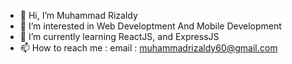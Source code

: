 - 👋 Hi, I’m Muhammad Rizaldy
- 👀 I’m interested in Web Developtment And Mobile Development
- 🌱 I’m currently learning ReactJS, and ExpressJS
- 📫 How to reach me : email : muhammadrizaldy60@gmail.com

<!---
Zaldee69/Zaldee69 is a ✨ special ✨ repository because its `README.md` (this file) appears on your GitHub profile.
You can click the Preview link to take a look at your changes.
--->
